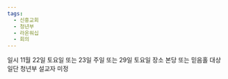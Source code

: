 ```yaml
---
tags:
  - 신흥교회
  - 청년부
  - 라온워십
  - 회의
---
```

일시 11월 22일 토요일 또는 23일 주일 또는 29일 토요일
장소 본당 또는 믿음홀
대상 일단 청년부
설교자 미정

